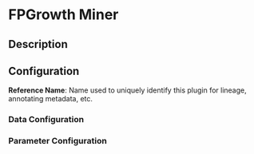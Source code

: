 
# FPGrowth Miner

## Description

## Configuration
**Reference Name**: Name used to uniquely identify this plugin for lineage, annotating metadata, etc.

### Data Configuration

### Parameter Configuration
